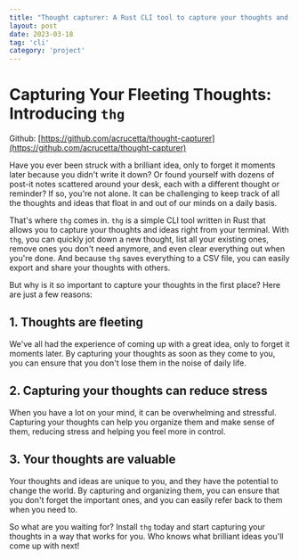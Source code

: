 ```yaml
---
title: "Thought capturer: A Rust CLI tool to capture your thoughts and ideas"
layout: post
date: 2023-03-18
tag: 'cli'
category: 'project'
---
```

# Capturing Your Fleeting Thoughts: Introducing `thg`

Github: [https://github.com/acrucetta/thought-capturer](https://github.com/acrucetta/thought-capturer)

Have you ever been struck with a brilliant idea, only to forget it moments later because you didn't write it down? Or found yourself with dozens of post-it notes scattered around your desk, each with a different thought or reminder? If so, you're not alone. It can be challenging to keep track of all the thoughts and ideas that float in and out of our minds on a daily basis.

That's where `thg` comes in. `thg` is a simple CLI tool written in Rust that allows you to capture your thoughts and ideas right from your terminal. With `thg`, you can quickly jot down a new thought, list all your existing ones, remove ones you don't need anymore, and even clear everything out when you're done. And because `thg` saves everything to a CSV file, you can easily export and share your thoughts with others.

But why is it so important to capture your thoughts in the first place? Here are just a few reasons:

## 1. Thoughts are fleeting

We've all had the experience of coming up with a great idea, only to forget it moments later. By capturing your thoughts as soon as they come to you, you can ensure that you don't lose them in the noise of daily life.

## 2. Capturing your thoughts can reduce stress

When you have a lot on your mind, it can be overwhelming and stressful. Capturing your thoughts can help you organize them and make sense of them, reducing stress and helping you feel more in control.

## 3. Your thoughts are valuable

Your thoughts and ideas are unique to you, and they have the potential to change the world. By capturing and organizing them, you can ensure that you don't forget the important ones, and you can easily refer back to them when you need to.

So what are you waiting for? Install `thg` today and start capturing your thoughts in a way that works for you. Who knows what brilliant ideas you'll come up with next!

